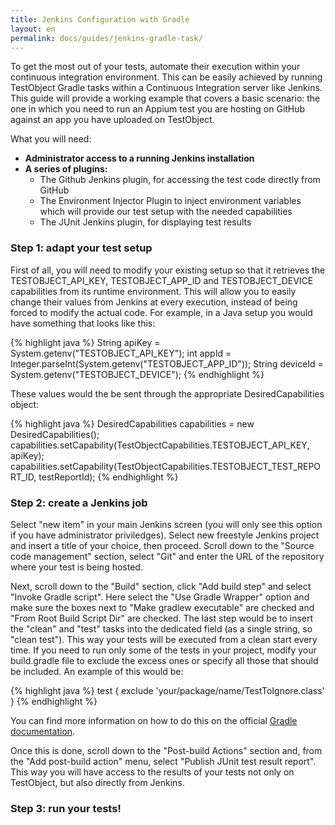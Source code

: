 ```yaml
---
title: Jenkins Configuration with Gradle
layout: en
permalink: docs/guides/jenkins-gradle-task/
---
```


To get the most out of your tests, automate their execution within your continuous integration environment. This can be easily achieved by running TestObject Gradle tasks within a Continuous Integration server like Jenkins. This guide will provide a working example that covers a basic scenario: the one in which you need to run an Appium test you are hosting on GitHub against an app you have uploaded on TestObject.

What you will need:

+ <strong>Administrator access to a running Jenkins installation</strong>
+ <strong>A series of plugins:</strong>
    * The Github Jenkins plugin, for accessing the test code directly from GitHub
    * The Environment Injector Plugin to inject environment variables which will provide our test setup with the needed capabilities
    * The JUnit Jenkins plugin, for displaying test results

<h3 id="step1">Step 1: adapt your test setup</h3>

First of all, you will need to modify your existing setup so that it retrieves the TESTOBJECT_API_KEY, TESTOBJECT_APP_ID and TESTOBJECT_DEVICE capabilities from its runtime environment. This will allow you to easily change their values from Jenkins at every execution, instead of being forced to modify the actual code. For example, in a Java setup you would have something that looks like this:

{% highlight java %}
    String apiKey = System.getenv("TESTOBJECT_API_KEY");
    int appId = Integer.parseInt(System.getenv("TESTOBJECT_APP_ID"));
    String deviceId = System.getenv("TESTOBJECT_DEVICE");
{% endhighlight %}

These values would the be sent through the appropriate DesiredCapabilities object:

{% highlight java %}
    DesiredCapabilities capabilities = new DesiredCapabilities();
    capabilities.setCapability(TestObjectCapabilities.TESTOBJECT_API_KEY, apiKey);                                             
    capabilities.setCapability(TestObjectCapabilities.TESTOBJECT_TEST_REPORT_ID, testReportId); 
{% endhighlight %}

<h3 id="step2">Step 2: create a Jenkins job</h3>

Select "new item" in your main Jenkins screen (you will only see this option if you have administrator priviledges).
Select new freestyle Jenkins project and insert a title of your choice, then proceed. Scroll down to the "Source code management" section, select "Git" and enter the URL of the repository where your test is being hosted.

Next, scroll down to the "Build" section, click "Add build step" and select "Invoke Gradle script". Here select the "Use Gradle Wrapper" option and make sure the boxes next to "Make gradlew executable" are checked and "From Root Build Script Dir" are checked. The last step would be to insert the "clean" and "test" tasks into the dedicated field (as a single string, so "clean test"). This way your tests will be executed from a clean start every time. If you need to run only some of the tests in your project, modify your build.gradle file to exclude the excess ones or specify all those that should be included.
An example of this would be:

{% highlight java %}
test {
    exclude 'your/package/name/TestToIgnore.class'
}
{% endhighlight %}

You can find more information on how to do this on the official [Gradle documentation](https://docs.gradle.org/current/dsl/org.gradle.api.tasks.testing.Test.html).

Once this is done, scroll down to the "Post-build Actions" section and, from the "Add post-build action" menu, select "Publish JUnit test result report". This way you will have access to the results of your tests not only on TestObject, but also directly from Jenkins.

<h3 id="step3">Step 3: run your tests!</h3>
